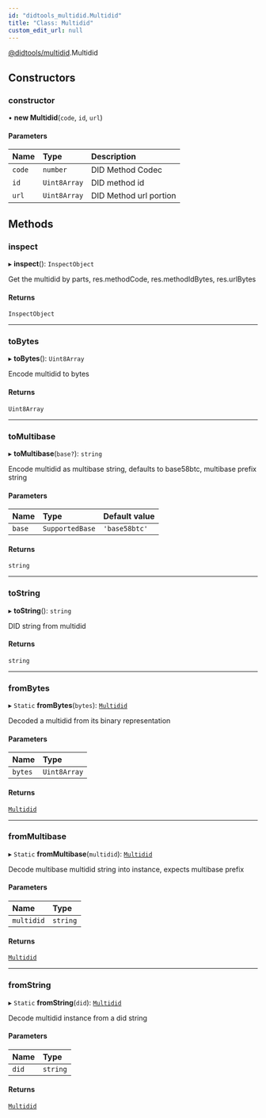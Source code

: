 ```yaml
---
id: "didtools_multidid.Multidid"
title: "Class: Multidid"
custom_edit_url: null
---
```


[@didtools/multidid](../modules/didtools_multidid.md).Multidid

## Constructors

### constructor

• **new Multidid**(`code`, `id`, `url`)

#### Parameters

| Name | Type | Description |
| :------ | :------ | :------ |
| `code` | `number` | DID Method Codec |
| `id` | `Uint8Array` | DID method id |
| `url` | `Uint8Array` | DID Method url portion |

## Methods

### inspect

▸ **inspect**(): `InspectObject`

Get the multidid by parts, res.methodCode, res.methodIdBytes, res.urlBytes

#### Returns

`InspectObject`

___

### toBytes

▸ **toBytes**(): `Uint8Array`

Encode multidid to bytes

#### Returns

`Uint8Array`

___

### toMultibase

▸ **toMultibase**(`base?`): `string`

Encode multidid as multibase string, defaults to base58btc, multibase prefix string

#### Parameters

| Name | Type | Default value |
| :------ | :------ | :------ |
| `base` | `SupportedBase` | `'base58btc'` |

#### Returns

`string`

___

### toString

▸ **toString**(): `string`

DID string from multidid

#### Returns

`string`

___

### fromBytes

▸ `Static` **fromBytes**(`bytes`): [`Multidid`](didtools_multidid.Multidid.md)

Decoded a multidid from its binary representation

#### Parameters

| Name | Type |
| :------ | :------ |
| `bytes` | `Uint8Array` |

#### Returns

[`Multidid`](didtools_multidid.Multidid.md)

___

### fromMultibase

▸ `Static` **fromMultibase**(`multidid`): [`Multidid`](didtools_multidid.Multidid.md)

Decode multibase multidid string into instance, expects multibase prefix

#### Parameters

| Name | Type |
| :------ | :------ |
| `multidid` | `string` |

#### Returns

[`Multidid`](didtools_multidid.Multidid.md)

___

### fromString

▸ `Static` **fromString**(`did`): [`Multidid`](didtools_multidid.Multidid.md)

Decode multidid instance from a did string

#### Parameters

| Name | Type |
| :------ | :------ |
| `did` | `string` |

#### Returns

[`Multidid`](didtools_multidid.Multidid.md)
